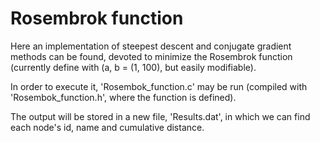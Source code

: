 # Rosembrok function

Here an implementation of steepest descent and conjugate gradient methods can be found, devoted to minimize the Rosembrok function (currently define with (a, b = (1, 100), but easily modifiable).

In order to execute it, 'Rosembok_function.c' may be run (compiled with 'Rosembok_function.h', where the function is defined).

The output will be stored in a new file, 'Results.dat', in which we can find each node's id, name and cumulative distance.
